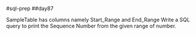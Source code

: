 #sql-prep
##day87

SampleTable has columns namely Start_Range and End_Range
Write a SQL query to print the Sequence Number from the given range of number.